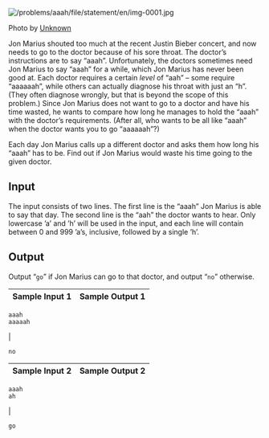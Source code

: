 ![/problems/aaah/file/statement/en/img-0001.jpg](/problems/aaah/file/statement/en/img-0001.jpg)

Photo by [Unknown](http://ifitandhealthy.com/justin-bieber-eating-plan/)

Jon Marius shouted too much at the recent Justin Bieber concert, and now needs
to go to the doctor because of his sore throat. The doctor’s instructions are
to say “aaah”. Unfortunately, the doctors sometimes need Jon Marius to say
“aaah” for a while, which Jon Marius has never been good at. Each doctor
requires a certain _level_ of “aah” – some require “aaaaaah”, while others can
actually diagnose his throat with just an “h”. (They often diagnose wrongly,
but that is beyond the scope of this problem.) Since Jon Marius does not want
to go to a doctor and have his time wasted, he wants to compare how long he
manages to hold the “aaah” with the doctor’s requirements. (After all, who
wants to be all like “aaah” when the doctor wants you to go “aaaaaah”?)

Each day Jon Marius calls up a different doctor and asks them how long his
“aaah” has to be. Find out if Jon Marius would waste his time going to the
given doctor.

## Input

The input consists of two lines. The first line is the “aaah” Jon Marius is
able to say that day. The second line is the “aah” the doctor wants to hear.
Only lowercase ’a’ and ’h’ will be used in the input, and each line will
contain between $0$ and $999$ ’a’s, inclusive, followed by a single ’h’.

## Output

Output “`go`” if Jon Marius can go to that doctor, and output “`no`”
otherwise.

Sample Input 1 | Sample Output 1  
---|---  
      
    
    aaah
    aaaaah
    

|

    
    
    no
      
  
Sample Input 2 | Sample Output 2  
---|---  
      
    
    aaah
    ah
    

|

    
    
    go
    

